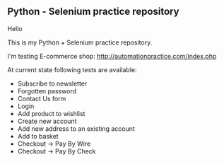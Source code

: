 ## Python - Selenium practice repository

Hello

This is my Python + Selenium practice repository.

I'm testing E-commerce shop: http://automationpractice.com/index.php

At current state following tests are available:

- Subscribe to newsletter
- Forgotten password
- Contact Us form
- Login
- Add product to wishlist
- Create new account
- Add new address to an existing account
- Add to basket
- Checkout -> Pay By Wire
- Checkout -> Pay By Check
